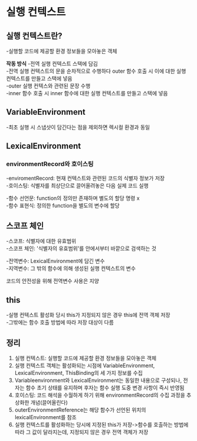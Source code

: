 # 실행 컨텍스트

## 실행 컨텍스트란?

-실행할 코드에 제공할 환경 정보들을 모아놓은 객체  
  
**작동 방식**
-전역 실행 컨텍스트 스택에 담김  
-전역 실행 컨텍스트의 문을 순차적으로 수행하다 outer 함수 호출 시 이에 대한 실행 컨텍스트를 만들고 스택에 넣음  
-outer 실행 컨텍스와 관련된 문장 수행  
-inner 함수 호출 시 inner 함수에 대한 실행 컨텍스트를 만들고 스택에 넣음  
  
## VariableEnvironment

-최초 실행 시 스냅샷이 담긴다는 점을 제외하면 렉시컬 환경과 동일  
  
## LexicalEnvironment

### environmentRecord와 호이스팅

-enviromentRecord: 현재 컨텍스트와 관련된 코드의 식별자 정보가 저장  
-호이스팅: 식별자를 최상단으로 끌어올려놓은 다음 실제 코드 실행  

-함수 선언문: function의 정의만 존재하며 별도의 할당 명령 x  
-함수 표현식: 정의한 function을 별도의 변수에 할당  

## 스코프 체인

-스코프: 식별자에 대한 유효범위  
-스코프 체인: '식별자의 유효범위'를 안에서부터 바깥으로 검색하는 것  
  
-전역변수: LexicalEnvironment에 담긴 변수  
-지역변수: 그 밖의 함수에 의해 생성된 실행 컨텍스트의 변수  
  
코드의 안전성을 위해 전역변수 사용은 지양  
  
## this

-실행 컨텍스트 활성화 당시 this가 지정되지 않은 경우 this에 전역 객체 저장  
-그밖에는 함수 호출 방법에 따라 저장 대상이 다름  

## 정리

1. 실행 컨텍스트: 실행할 코드에 제공할 환경 정보들을 모아놓은 객체  
2. 실행 컨텍스트 객체는 활성화되는 시점에 VariableEnvironment, LexicalEnvironment, ThisBinding의 세 가지 정보를 수집  
3. Variableenvironment와 LexicalEnvironment는 동일한 내용으로 구성되나, 전자는 함수 초기 상태를 유지하며 후자는 함수 실행 도중 변경 사항이 즉시 반영됨  
4. 호이스팅: 코드 해석을 수월하게 하기 위해 environmentRecord의 수집 과정을 추상화한 개념(끌어올린다)  
5. outerEnvironmentReference는 해당 함수가 선언된 위치의 lexicalEnvironment를 참조  
6. 실행 컨텍스트를 활성화하는 당시에 지정된 this가 저장->함수를 호출하는 방법에 따라 그 값이 달라지는데, 지정되지 않은 경우 전역 객체가 저장  
